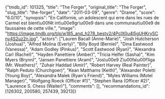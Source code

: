 {"tmdb_id": 101325, "title": "The Forger", "original_title": "The Forger", "slug_title": "the-forger", "date": "2011-03-09", "genre": "Drame", "score": "6.0/10", "synopsis": "En Californie, un adolescent qui erre dans les rues de Carmel est bient\u00f4t int\u00e9gr\u00e9 dans une communaut\u00e9 de faussaires de cette ville.", "image": "https://image.tmdb.org/t/p/w185_and_h278_bestv2/4PclX0u4l5gUHKrySCny4S2uz2n.jpg", "actors": ["Lauren Bacall (Anne-Marie)", "Josh Hutcherson (Joshua)", "Alfred Molina (Everly)", "Billy Boyd (Bernie)", "Dina Eastwood (Vanessa)", "Adam Godley (Pinkus)", "Scott Eastwood (Ryan)", "Alexandra Carl (Rachel)", "Hayden Panettiere (Amber)", "Tricia Helfer (Sasha)", "Kim Myers (Brynn)", "Jansen Panettiere (Aram)", "Jos\u00e9 Z\u00fa\u00f1iga (Mr. Weathers)", "Zuhair Haddad (Amir)", "Robert Harvey (Real Painter)", "Ralph Peduto (Churchgoer)", "Kean Matthams (Keith)", "Alexander Poletti (Young Boy)", "Alexandra Malek (Ryan's Friend)", "Myles Williams (Motel Manager)", "Wolfgang Roeck (Officer #1)", "Stephen Rana (Officer #2)", "Laurence S. Chess (Waiter)"], "comments": [], "recommandations_id": [126302, 200580, 257439, 39213]}